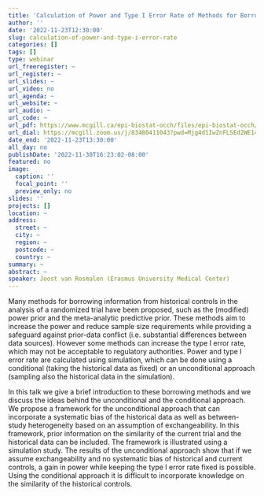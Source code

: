 ```yaml
---
title: 'Calculation of Power and Type I Error Rate of Methods for Borrowing Data from Historical Controls: Should We Sample the Historical Data?'
author: ''
date: '2022-11-23T12:30:00'
slug: calculation-of-power-and-type-i-error-rate
categories: []
tags: []
type: webinar
url_freeregister: ~
url_register: ~
url_slides: ~
url_video: no
url_agenda: ~
url_website: ~
url_audio: ~
url_code: ~
url_pdf: https://www.mcgill.ca/epi-biostat-occh/files/epi-biostat-occh/jvrosmalen-announcement-23nov2022.pdf
url_dial: https://mcgill.zoom.us/j/83480411043?pwd=Mjg4d1IwZnFLSEd2WE14WHhxQjJwZz09
date_end: '2022-11-23T13:30:00'
all_day: no
publishDate: '2022-11-30T16:23:02-08:00'
featured: no
image:
  caption: ''
  focal_point: ''
  preview_only: no
slides: ''
projects: []
location: ~
address:
  street: ~
  city: ~
  region: ~
  postcode: ~
  country: ~
summary: ~
abstract: ~
speaker: Joost van Rosmalen (Erasmus University Medical Center)
---
```

<!--more-->
Many methods for borrowing information from historical controls in the analysis of a randomized trial have been proposed, such as the (modified) power prior and the meta-analytic predictive prior. These
methods aim to increase the power and reduce sample size requirements while providing a safeguard against prior-data conflict (i.e. substantial differences between data sources). However some methods can increase the type I error rate, which may not be acceptable to regulatory authorities. Power and type I error rate are calculated using simulation, which can be done using a conditional (taking the historical
data as fixed) or an unconditional approach (sampling also the historical data in the simulation).  

In this talk we give a brief introduction to these borrowing methods and we discuss the ideas behind the unconditional and the conditional approach. We propose a framework for the unconditional approach that
can incorporate a systematic bias of the historical data as well as between-study heterogeneity based on an assumption of exchangeability. In this framework, prior information on the similarity of the current
trial and the historical data can be included. The framework is illustrated using a simulation study. The results of the unconditional approach show that if we assume exchangeability and no systematic bias of historical and current controls, a gain in power while keeping the type I error rate fixed is possible. Using the conditional approach it is difficult to incorporate knowledge on the similarity of the historical controls.

